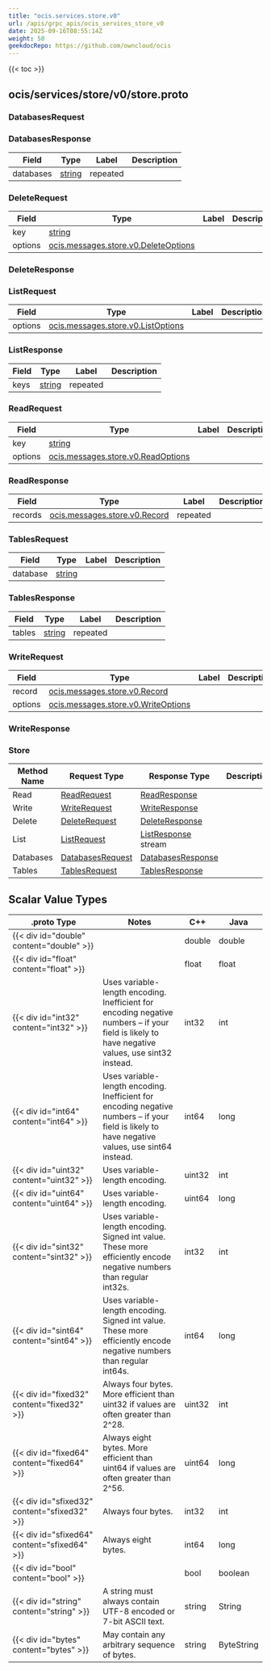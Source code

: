 ```yaml
---
title: "ocis.services.store.v0"
url: /apis/grpc_apis/ocis_services_store_v0
date: 2025-09-16T08:55:14Z
weight: 50
geekdocRepo: https://github.com/owncloud/ocis
---
```


{{< toc >}}



## ocis/services/store/v0/store.proto

### DatabasesRequest




### DatabasesResponse



| Field | Type | Label | Description |
| ----- | ---- | ----- | ----------- |
| databases | [string](#string) | repeated |  |

### DeleteRequest



| Field | Type | Label | Description |
| ----- | ---- | ----- | ----------- |
| key | [string](#string) |  |  |
| options | [ocis.messages.store.v0.DeleteOptions](/apis/grpc_apis/ocis_messages_store_v0/#deleteoptions) |  |  |

### DeleteResponse




### ListRequest



| Field | Type | Label | Description |
| ----- | ---- | ----- | ----------- |
| options | [ocis.messages.store.v0.ListOptions](/apis/grpc_apis/ocis_messages_store_v0/#listoptions) |  |  |

### ListResponse



| Field | Type | Label | Description |
| ----- | ---- | ----- | ----------- |
| keys | [string](#string) | repeated |  |

### ReadRequest



| Field | Type | Label | Description |
| ----- | ---- | ----- | ----------- |
| key | [string](#string) |  |  |
| options | [ocis.messages.store.v0.ReadOptions](/apis/grpc_apis/ocis_messages_store_v0/#readoptions) |  |  |

### ReadResponse



| Field | Type | Label | Description |
| ----- | ---- | ----- | ----------- |
| records | [ocis.messages.store.v0.Record](/apis/grpc_apis/ocis_messages_store_v0/#record) | repeated |  |

### TablesRequest



| Field | Type | Label | Description |
| ----- | ---- | ----- | ----------- |
| database | [string](#string) |  |  |

### TablesResponse



| Field | Type | Label | Description |
| ----- | ---- | ----- | ----------- |
| tables | [string](#string) | repeated |  |

### WriteRequest



| Field | Type | Label | Description |
| ----- | ---- | ----- | ----------- |
| record | [ocis.messages.store.v0.Record](/apis/grpc_apis/ocis_messages_store_v0/#record) |  |  |
| options | [ocis.messages.store.v0.WriteOptions](/apis/grpc_apis/ocis_messages_store_v0/#writeoptions) |  |  |

### WriteResponse





### Store



| Method Name | Request Type | Response Type | Description |
| ----------- | ------------ | ------------- | ------------|
| Read | [ReadRequest](#readrequest) | [ReadResponse](#readresponse) |  |
| Write | [WriteRequest](#writerequest) | [WriteResponse](#writeresponse) |  |
| Delete | [DeleteRequest](#deleterequest) | [DeleteResponse](#deleteresponse) |  |
| List | [ListRequest](#listrequest) | [ListResponse](#listresponse) stream |  |
| Databases | [DatabasesRequest](#databasesrequest) | [DatabasesResponse](#databasesresponse) |  |
| Tables | [TablesRequest](#tablesrequest) | [TablesResponse](#tablesresponse) |  |

## Scalar Value Types

| .proto Type | Notes | C++ | Java |
| ----------- | ----- | --- | ---- |
| {{< div id="double" content="double" >}} |  | double | double |
| {{< div id="float" content="float" >}} |  | float | float |
| {{< div id="int32" content="int32" >}} | Uses variable-length encoding. Inefficient for encoding negative numbers – if your field is likely to have negative values, use sint32 instead. | int32 | int |
| {{< div id="int64" content="int64" >}} | Uses variable-length encoding. Inefficient for encoding negative numbers – if your field is likely to have negative values, use sint64 instead. | int64 | long |
| {{< div id="uint32" content="uint32" >}} | Uses variable-length encoding. | uint32 | int |
| {{< div id="uint64" content="uint64" >}} | Uses variable-length encoding. | uint64 | long |
| {{< div id="sint32" content="sint32" >}} | Uses variable-length encoding. Signed int value. These more efficiently encode negative numbers than regular int32s. | int32 | int |
| {{< div id="sint64" content="sint64" >}} | Uses variable-length encoding. Signed int value. These more efficiently encode negative numbers than regular int64s. | int64 | long |
| {{< div id="fixed32" content="fixed32" >}} | Always four bytes. More efficient than uint32 if values are often greater than 2^28. | uint32 | int |
| {{< div id="fixed64" content="fixed64" >}} | Always eight bytes. More efficient than uint64 if values are often greater than 2^56. | uint64 | long |
| {{< div id="sfixed32" content="sfixed32" >}} | Always four bytes. | int32 | int |
| {{< div id="sfixed64" content="sfixed64" >}} | Always eight bytes. | int64 | long |
| {{< div id="bool" content="bool" >}} |  | bool | boolean |
| {{< div id="string" content="string" >}} | A string must always contain UTF-8 encoded or 7-bit ASCII text. | string | String |
| {{< div id="bytes" content="bytes" >}} | May contain any arbitrary sequence of bytes. | string | ByteString |

